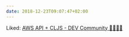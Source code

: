 ```yaml
---
date: 2018-12-23T09:07:47+02:00
---
```


Liked: [AWS API + CLJS - DEV Community 👩‍💻👨‍💻](https://dev.to/royalaid/aws-api--lambda--cljs-29ca)
